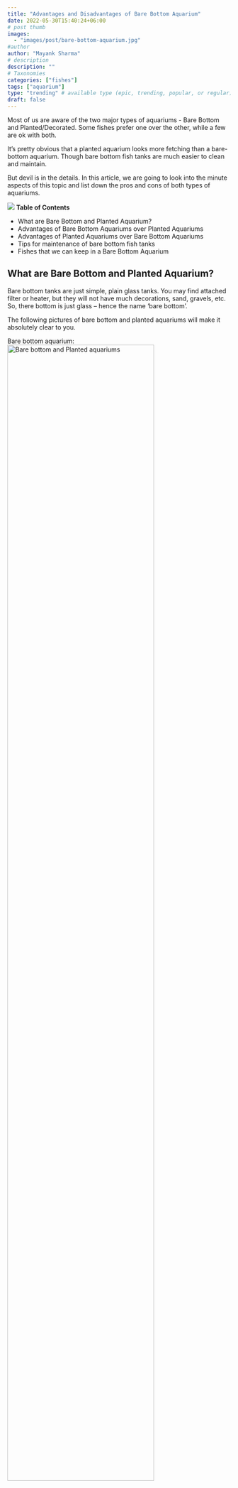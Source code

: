 ```yaml
---
title: "Advantages and Disadvantages of Bare Bottom Aquarium"
date: 2022-05-30T15:40:24+06:00
# post thumb
images:
  - "images/post/bare-bottom-aquarium.jpg"
#author
author: "Mayank Sharma"
# description
description: ""
# Taxonomies
categories: ["fishes"]
tags: ["aquarium"]
type: "trending" # available type (epic, trending, popular, or regular)
draft: false
---
```


Most of us are aware of the two major types of aquariums - Bare Bottom and Planted/Decorated. Some fishes prefer one over the other, while a few are ok with both. 

It’s pretty obvious that a planted aquarium looks more fetching than a bare-bottom aquarium. Though bare bottom fish tanks are much easier to clean and maintain. 

But devil is in the details. In this article, we are going to look into the minute aspects of this topic and list down the pros and cons of both types of aquariums. 

<div class="toc-mak">
<img src="../../images/pencil.png">
<b>Table of Contents</b>
<ul>
<li>What are Bare Bottom and Planted Aquarium?</li>
<li>Advantages of Bare Bottom Aquariums over Planted Aquariums</li>
<li>Advantages of Planted Aquariums over Bare Bottom Aquariums</li>
<li>Tips for maintenance of bare bottom fish tanks</li>
<li>Fishes that we can keep in a Bare Bottom Aquarium </li>
</ul>
</div>

## What are Bare Bottom and Planted Aquarium?

Bare bottom tanks are just simple, plain glass tanks. You may find attached filter or heater, but they will not have much decorations, sand, gravels, etc. So, there bottom is just glass – hence the name ‘bare bottom’. 

The following pictures of bare bottom and planted aquariums will make it absolutely clear to you.

Bare bottom aquarium:
<img src="../../images/post/bare-bottom-aquarium.jpg" alt="Bare bottom and Planted aquariums" style="width:81%;height:81%;"> <br>

Planted aquarium:
<img src="../../images/post/planted-aquarium.jpg" alt="Bare bottom and Planted aquariums" style="width:81%;height:81%;"> <br>


## Advantages of Bare Bottom Aquariums over Planted Aquariums

* Though a bare bottom tank looks less appealing than a planted tank, but here you get an unobstructed view of the fishes. So, they are a natural choice for display tanks and even quarantine tanks. 
* You can add medicines to the tank, without having to worry about the ill-effects of these on the substrates (Planted tanks generally have substrates). 
* You can easily recognize that the tank is getting dirty, as the fish waste and uneaten food will clearly be visible to you. It also makes the cleaning process so much easier and less time consuming. Simple siphon hose will be enough to clean the tank. There’s no need to use gravel vacuum (As of course there’s no gravel at the bottom). 
* There’s better waterflow throughout the tank. 
* Bare bottom fish tanks are often used by fish breeders, as it’s easier to clean these tanks. 


## Advantages of Planted Aquariums over Bare Bottom Aquariums

* The various features in a planted aquarium (such as gravels, sand, etc.) offer a lot of surface area for beneficial bacteria to grow. Such bacteria convert the ammonia from fish waste and rotten food into less harmful nitrate (nitrogen cycle). Too much ammonia in the water is harmful to the fishes. In bare bottom tanks, the only place the bacteria may grow is near and in the filter. With no support from cleansing bacteria, you will have to make sure that the water is kept free of toxins – it means your regular maintenance duties (changing water and cleaning the tank) become much more essential. If the small colony of bacteria near your filter dies, your fishes won’t survive for much longer either. 
* Planted Aquariums have a more natural and aesthetic appeal. 


## Tips for maintenance of bare bottom fish tanks

So, now you know the negatives and challenges of keeping bare bottom tanks. But is there a way around these issues?

Let’s share some tips when it comes to bare bottom tanks.

* To ensure growth of good bacteria, provide some extra places for them to grow (apart from the regular mechanical filter). For this purpose, you may place some sponge filters in your tank. Or, you may do some basic decorations and place some toys. 
* Ensure regular maintenance work – regular clean-up of the tank, water change, etc. 
* Some fishes need plants and other structures in the fish tank. Kindly do not keep such fishes in a bare bottom tank. Do some background research of your fish species, their native grounds, etc. It will provide you a fair idea. Ideally, we should try to match the ambience of our aquarium with that of the natural, native breeding grounds of our fishes. 
* Some fishes need hiding places to hide from the bigger, more aggressive fishes in the aquarium. In absence of which they may get killed, or die due to regular stress. 

Now, last but not the least. What fish species can we keep in a bare bottom aquarium?


## Fishes that we can keep in a Bare Bottom Aquarium 

Here’s a small list of the fishes that can thrive in a bare bottom fish tank.
* Gold fish
* Disqus
* Bettas
* Minnows


## Winding Up

So, now you have a fair idea of the benefits and negatives of both of these types of fish tanks. However, keep in mind that it is your fish that has to live in that fish tank, not you. So, do some research on the kind of aquariums preferred by the fishes you keep and choose accordingly. 
